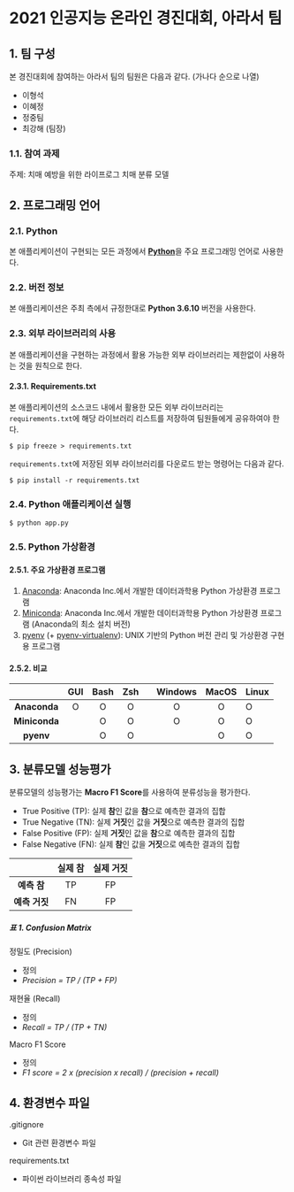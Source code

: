 # 2021 인공지능 온라인 경진대회, 아라서 팀

## 1. 팀 구성

본 경진대회에 참여하는 아라서 팀의 팀원은 다음과 같다. (가나다 순으로 나열)

- 이형석
- 이혜정
- 정중팀
- 최강해 (팀장)

### 1.1. 참여 과제

주제: 치매 예방을 위한 라이프로그 치매 분류 모델

## 2. 프로그래밍 언어

### 2.1. Python

본 애플리케이션이 구현되는 모든 과정에서 [**Python**](https://www.python.org)을 주요 프로그래밍 언어로 사용한다.

### 2.2. 버전 정보

본 애플리케이션은 주최 측에서 규정한대로 **Python 3.6.10** 버전을 사용한다.

### 2.3. 외부 라이브러리의 사용

본 애플리케이션을 구현하는 과정에서 활용 가능한 외부 라이브러리는 제한없이 사용하는 것을 원칙으로 한다.

#### 2.3.1. Requirements.txt

본 애플리케이션의 소스코드 내에서 활용한 모든 외부 라이브러리는 `requirements.txt`에 해당 라이브러리 리스트를 저장하여 팀원들에게 공유하여야 한다.

```
$ pip freeze > requirements.txt
```

`requirements.txt`에 저장된 외부 라이브러리를 다운로드 받는 명령어는 다음과 같다.

```
$ pip install -r requirements.txt
```

### 2.4. Python 애플리케이션 실행

```
$ python app.py
```

### 2.5. Python 가상환경

#### 2.5.1. 주요 가상환경 프로그램

1. [Anaconda](https://www.anaconda.com/products/individual): Anaconda Inc.에서 개발한 데이터과학용 Python 가상환경 프로그램
2. [Miniconda](https://docs.conda.io/en/latest/miniconda.html): Anaconda Inc.에서 개발한 데이터과학용 Python 가상환경 프로그램 (Anaconda의 최소 설치 버전)
3. [pyenv](https://github.com/pyenv/pyenv) (+ [pyenv-virtualenv](https://github.com/pyenv/pyenv-virtualenv)): UNIX 기반의 Python 버전 관리 및 가상환경 구현용 프로그램

#### 2.5.2. 비교

|               | GUI | Bash | Zsh |     | Windows | MacOS | Linux |
| :-----------: | :-: | :--: | :-: | :-: | :-----: | :---: | ----- |
| **Anaconda**  |  O  |  O   |  O  |     |    O    |   O   | O     |
| **Miniconda** |     |  O   |  O  |     |    O    |   O   | O     |
|   **pyenv**   |     |  O   |  O  |     |         |   O   | O     |

## 3. 분류모델 성능평가

분류모델의 성능평가는 **Macro F1 Score**를 사용하여 분류성능을 평가한다.

- True Positive (TP): 실제 **참**인 값을 **참**으로 예측한 결과의 집합
- True Negative (TN): 실제 **거짓**인 값을 **거짓**으로 예측한 결과의 집합
- False Positive (FP): 실제 **거짓**인 값을 **참**으로 예측한 결과의 집합
- False Negative (FN): 실제 **참**인 값을 **거짓**으로 예측한 결과의 집합

|               | 실제 참 | 실제 거짓 |
| :-----------: | :-----: | :-------: |
|  **예측 참**  |   TP    |    FP     |
| **예측 거짓** |   FN    |    FP     |

##### **표 1.** Confusion Matrix

정밀도 (Precision)

- 정의
- _Precision = TP / (TP + FP)_

재현율 (Recall)

- 정의
- _Recall = TP / (TP + TN)_

Macro F1 Score

- 정의
- _F1 score = 2 x (precision x recall) / (precision + recall)_

## 4. 환경변수 파일

.gitignore

- Git 관련 환경변수 파일

requirements.txt

- 파이썬 라이브러리 종속성 파일

